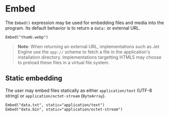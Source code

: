 # Embed

The `Embed()` expression may be used for embedding files and media into the program. Its default behavior is to return a `data:` or external URL.

```
Embed("thumb.webp")
```

> **Note**: When returning an external URL, implementations such as Jet Engine use the `app://` scheme to fetch a file in the application's installation directory. Implementations targetting HTML5 may choose to preload these files in a virtual file system.

## Static embedding

The user may embed files statically as either `application/text` (UTF-8 string) or `application/octet-stream` (`ByteArray`).

```
Embed("data.txt", static="application/text")
Embed("data.bin", static="application/octet-stream")
```